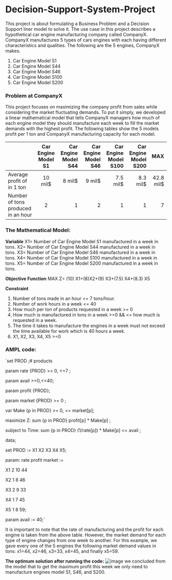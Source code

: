 # Decision-Support-System-Project
This project is about formulating a Business Problem and a Decision Support liner model to solve it.
The use case in this project describes a hypothetical car engine manufacturing company 
called CompanyX. CompanyX manufactures 5 types of cars engines with each having 
different characteristics and qualities. The following are the 5 engines, CompanyX makes.

1. Car Engine Model S1
2. Car Engine Model S44
3. Car Engine Model S46 
4. Car Engine Model S100
5. Car Engine Model S200

### **Problem at CompanyX**
This project focuses on maximizing the company profit from sales while considering the 
market fluctuating demands. To put it simply, we developed a linear mathematical model 
that tells CompanyX managers how much of each engine model they should manufacture 
each week to fill the market demands with the highest profit. The following tables show the 
5 models profit per 1 ton and CompanyX manufacturing capacity for each model.

|     | Car Engine Model S1 | Car Engine Model S44| Car Engine Model S46 | Car Engine Model S100 | Car Engine Model S200 | MAX |
| :---         |     :---:      |          ---: |          ---: |          ---: |          ---: |          ---:|
| Average profit of in 1 ton  | 10 mil$| 8 mil$| 9 mil$| 7.5 mil$| 8.3 mil$| 42.8 mil$|
| Number of tons produced in an hour   | 2 | 1 | 2 | 1 | 1 | 7 |

### **The Mathematical Model:**

**Variable** 
X1= Number of Car Engine Model S1 manufactured in a week in tons.
X2= Number of Car Engine Model S44 manufactured in a week in tons.
X3= Number of Car Engine Model S46 manufactured in a week in tons.
X4= Number of Car Engine Model S100 manufactured in a week in tons.
X5= Number of Car Engine Model S200 manufactured in a week in tons.

**Objective Function** 
MAX Z= (10) X1+(8)X2+(9) X3+(7.5) X4+(8.3) X5

**Constraint** 
1. Number of tons made in an hour <= 7 tons/hour.
2. Number of work hours in a week <= 40
3. How much per ton of products requested in a week >= 0 
4. How much is manufactured in tons in a week >=0 && <= how much is requested in a week.
5. The time it takes to manufacture the engines in a week must not exceed the time 
available for work which is 40 hours a week.
6. X1, X2, X3, X4, X5 >=0

### AMPL code:

`set PROD ;# products

param rate {PROD} >= 0, <=7 ;

param avail >=0,<=40;

param profit {PROD};

param market {PROD} >= 0 ;

var Make {p in PROD} >= 0, <= market[p];

maximize Z: sum {p in PROD} profit[p] * Make[p] ;

subject to Time: sum {p in PROD} (1/rate[p]) * Make[p] <= avail ;

 

data;

set PROD := X1 X2 X3 X4 X5;

param: rate profit market :=

X1 2 10 44

X2 1 8 46

X3 2 9 33

X4 1 7 45

X5 1 8 59;


param avail := 40;`

It is important to note that the rate of manufacturing and the profit for each engine is taken 
from the above table. However, the market demand for each type of engine changes from one week 
to another. For this example, we gave every one of the 5 engines the following market 
demand values in tons: x1=44, x2=46, x3=33, x4=45, and finally x5=59.

**The optimum solution after running the code:**
![image](https://user-images.githubusercontent.com/63616896/144734582-83bc2bb5-3c5b-435f-bc10-f4b2e5913509.png)
we concluded from the model that to get the maximum profit this week we only need to manufacture engines model S1, S46, and S200.

